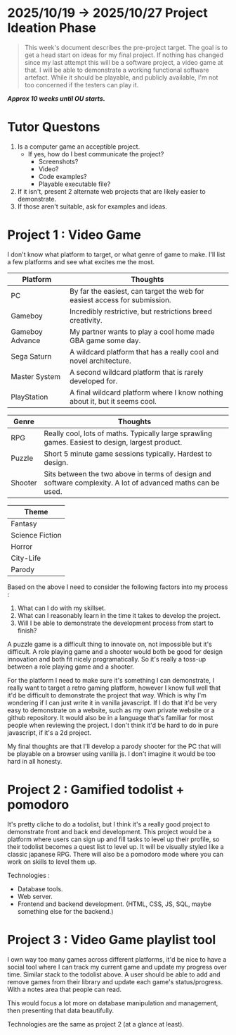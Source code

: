 # 2025/10/19 -> 2025/10/27 Project Ideation Phase

>This week's document describes the pre-project target. The goal is to get a head start on ideas for my final project. If nothing has changed since my last attempt this will be a software project, a video game at that. I will be able to demonstrate a working functional software artefact. While it should be playable, and publicly available, I'm not too concerned if the testers can play it.

***Approx 10 weeks until OU starts.***

# Tutor Questons
1) Is a computer game an acceptible project.
    - If yes, how do I best communicate the project?
        - Screenshots?
        - Video?
        - Code examples?
        - Playable executable file?
2) If it isn't, present 2 alternate web projects that are likely easier to demonstrate.
3) If those aren't suitable, ask for examples and ideas.

# Project 1 : Video Game
I don't know what platform to target, or what genre of game to make. I'll list a few platforms and see what excites me the most.

| Platform| Thoughts
|----| --- |
|PC| By far the easiest, can target the web for easiest access for submission. |
|Gameboy| Incredibly restrictive, but restrictions breed creativity. |
|Gameboy Advance| My partner wants to play a cool home made GBA game some day. |
|Sega Saturn | A wildcard platform that has a really cool and novel architecture.|
|Master System | A second wildcard platform that is rarely developed for. |
|PlayStation | A final wildcard platform where I know nothing about it, but it seems cool.|

|Genre| Thoughts |
|---| --- |
|RPG| Really cool, lots of maths. Typically large sprawling games. Easiest to design, largest product.|
|Puzzle| Short 5 minute game sessions typically. Hardest to design. |
|Shooter| Sits between the two above in terms of design and software complexity. A lot of advanced maths can be used.|

| Theme |
| --- |
| Fantasy |
| Science Fiction |
| Horror |
| City-Life|
| Parody |

Based on the above I need to consider the following factors into my process :
1) What can I do with my skillset.
2) What can I reasonably learn in the time it takes to develop the project.
3) Will I be able to demonstrate the development process from start to finish?

A puzzle game is a difficult thing to innovate on, not impossible but it's difficult. A role playing game and a shooter would both be good for design innovation and both fit nicely programatically. So it's really a toss-up between a role playing game and a shooter.

For the platform I need to make sure it's something I can demonstrate, I really want to target a retro gaming platform, however I know full well that it'd be difficult to demonstrate the project that way. Which is why I'm wondering if I can just write it in vanilla javascript. If I do that it'd be very easy to demonstrate on a website, such as my own private website or a github repository. It would also be in a language that's familiar for most people when reviewing the project.
I don't think it'd be hard to do in pure javascript, if it's a 2d project.

My final thoughts are that I'll develop a parody shooter for the PC that will be playable on a browser using vanilla js. I don't imagine it would be too hard in all honesty.


# Project 2 : Gamified todolist + pomodoro
It's pretty cliche to do a todolist, but I think it's a really good project to demonstrate front and back end development. This project would be a platform where users can sign up and fill tasks to level up their profile, so their todolist becomes a quest list to level up. It will be visually styled like a classic japanese RPG. There will also be a pomodoro mode where you can work on skills to level them up. 

Technologies :
- Database tools.
- Web server.
- Frontend and backend development. (HTML, CSS, JS, SQL, maybe something else for the backend.)



# Project 3 : Video Game playlist tool
I own way too many games across different platforms, it'd be nice to have a social tool where I can track my current game and update my progress over time. Similar stack to the todolist above. A user should be able to add and remove games from their library and update each game's status/progress. With a notes area that people can read. 

This would focus a lot more on database manipulation and management, then presenting that data beautifully.

Technologies are the same as project 2 (at a glance at least).